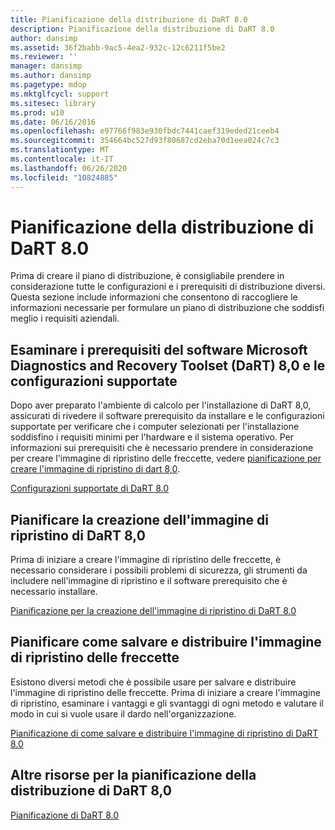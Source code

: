 ```yaml
---
title: Pianificazione della distribuzione di DaRT 8.0
description: Pianificazione della distribuzione di DaRT 8.0
author: dansimp
ms.assetid: 36f2babb-9ac5-4ea2-932c-12c6211f5be2
ms.reviewer: ''
manager: dansimp
ms.author: dansimp
ms.pagetype: mdop
ms.mktglfcycl: support
ms.sitesec: library
ms.prod: w10
ms.date: 06/16/2016
ms.openlocfilehash: e97766f983e930fbdc7441caef319eded21ceeb4
ms.sourcegitcommit: 354664bc527d93f80687cd2eba70d1eea024c7c3
ms.translationtype: MT
ms.contentlocale: it-IT
ms.lasthandoff: 06/26/2020
ms.locfileid: "10824885"
---
```

# Pianificazione della distribuzione di DaRT 8.0


Prima di creare il piano di distribuzione, è consigliabile prendere in considerazione tutte le configurazioni e i prerequisiti di distribuzione diversi. Questa sezione include informazioni che consentono di raccogliere le informazioni necessarie per formulare un piano di distribuzione che soddisfi meglio i requisiti aziendali.

## Esaminare i prerequisiti del software Microsoft Diagnostics and Recovery Toolset (DaRT) 8,0 e le configurazioni supportate


Dopo aver preparato l'ambiente di calcolo per l'installazione di DaRT 8,0, assicurati di rivedere il software prerequisito da installare e le configurazioni supportate per verificare che i computer selezionati per l'installazione soddisfino i requisiti minimi per l'hardware e il sistema operativo. Per informazioni sui prerequisiti che è necessario prendere in considerazione per creare l'immagine di ripristino delle freccette, vedere [pianificazione per creare l'immagine di ripristino di dart 8,0](planning-to-create-the-dart-80-recovery-image-dart-8.md).

[Configurazioni supportate di DaRT 8.0](dart-80-supported-configurations-dart-8.md)

## Pianificare la creazione dell'immagine di ripristino di DaRT 8,0


Prima di iniziare a creare l'immagine di ripristino delle freccette, è necessario considerare i possibili problemi di sicurezza, gli strumenti da includere nell'immagine di ripristino e il software prerequisito che è necessario installare.

[Pianificazione per la creazione dell'immagine di ripristino di DaRT 8.0](planning-to-create-the-dart-80-recovery-image-dart-8.md)

## Pianificare come salvare e distribuire l'immagine di ripristino delle freccette


Esistono diversi metodi che è possibile usare per salvare e distribuire l'immagine di ripristino delle freccette. Prima di iniziare a creare l'immagine di ripristino, esaminare i vantaggi e gli svantaggi di ogni metodo e valutare il modo in cui si vuole usare il dardo nell'organizzazione.

[Pianificazione di come salvare e distribuire l'immagine di ripristino di DaRT 8.0](planning-how-to-save-and-deploy-the-dart-80-recovery-image-dart-8.md)

## Altre risorse per la pianificazione della distribuzione di DaRT 8,0


[Pianificazione di DaRT 8.0](planning-for-dart-80-dart-8.md)

 

 





